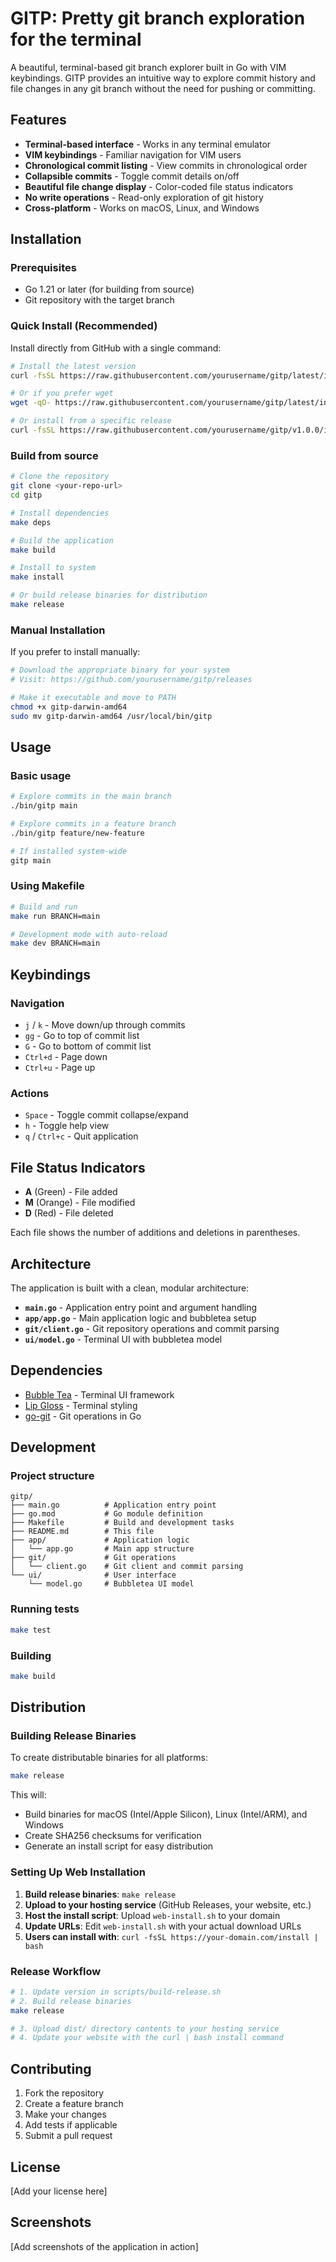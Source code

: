 # GITP: Pretty git branch exploration for the terminal

A beautiful, terminal-based git branch explorer built in Go with VIM keybindings. GITP provides an intuitive way to explore commit history and file changes in any git branch without the need for pushing or committing.

## Features

- **Terminal-based interface** - Works in any terminal emulator
- **VIM keybindings** - Familiar navigation for VIM users
- **Chronological commit listing** - View commits in chronological order
- **Collapsible commits** - Toggle commit details on/off
- **Beautiful file change display** - Color-coded file status indicators
- **No write operations** - Read-only exploration of git history
- **Cross-platform** - Works on macOS, Linux, and Windows

## Installation

### Prerequisites

- Go 1.21 or later (for building from source)
- Git repository with the target branch

### Quick Install (Recommended)

Install directly from GitHub with a single command:

```bash
# Install the latest version
curl -fsSL https://raw.githubusercontent.com/yourusername/gitp/latest/install.sh | bash

# Or if you prefer wget
wget -qO- https://raw.githubusercontent.com/yourusername/gitp/latest/install.sh | bash

# Or install from a specific release
curl -fsSL https://raw.githubusercontent.com/yourusername/gitp/v1.0.0/install.sh | bash
```

### Build from source

```bash
# Clone the repository
git clone <your-repo-url>
cd gitp

# Install dependencies
make deps

# Build the application
make build

# Install to system
make install

# Or build release binaries for distribution
make release
```

### Manual Installation

If you prefer to install manually:

```bash
# Download the appropriate binary for your system
# Visit: https://github.com/yourusername/gitp/releases

# Make it executable and move to PATH
chmod +x gitp-darwin-amd64
sudo mv gitp-darwin-amd64 /usr/local/bin/gitp
```

## Usage

### Basic usage

```bash
# Explore commits in the main branch
./bin/gitp main

# Explore commits in a feature branch
./bin/gitp feature/new-feature

# If installed system-wide
gitp main
```

### Using Makefile

```bash
# Build and run
make run BRANCH=main

# Development mode with auto-reload
make dev BRANCH=main
```

## Keybindings

### Navigation

- `j` / `k` - Move down/up through commits
- `gg` - Go to top of commit list
- `G` - Go to bottom of commit list
- `Ctrl+d` - Page down
- `Ctrl+u` - Page up

### Actions

- `Space` - Toggle commit collapse/expand
- `h` - Toggle help view
- `q` / `Ctrl+c` - Quit application

## File Status Indicators

- **A** (Green) - File added
- **M** (Orange) - File modified
- **D** (Red) - File deleted

Each file shows the number of additions and deletions in parentheses.

## Architecture

The application is built with a clean, modular architecture:

- **`main.go`** - Application entry point and argument handling
- **`app/app.go`** - Main application logic and bubbletea setup
- **`git/client.go`** - Git repository operations and commit parsing
- **`ui/model.go`** - Terminal UI with bubbletea model

## Dependencies

- [Bubble Tea](https://github.com/charmbracelet/bubbletea) - Terminal UI framework
- [Lip Gloss](https://github.com/charmbracelet/lipgloss) - Terminal styling
- [go-git](https://github.com/go-git/go-git) - Git operations in Go

## Development

### Project structure

```
gitp/
├── main.go          # Application entry point
├── go.mod           # Go module definition
├── Makefile         # Build and development tasks
├── README.md        # This file
├── app/             # Application logic
│   └── app.go       # Main app structure
├── git/             # Git operations
│   └── client.go    # Git client and commit parsing
└── ui/              # User interface
    └── model.go     # Bubbletea UI model
```

### Running tests

```bash
make test
```

### Building

```bash
make build
```

## Distribution

### Building Release Binaries

To create distributable binaries for all platforms:

```bash
make release
```

This will:

- Build binaries for macOS (Intel/Apple Silicon), Linux (Intel/ARM), and Windows
- Create SHA256 checksums for verification
- Generate an install script for easy distribution

### Setting Up Web Installation

1. **Build release binaries**: `make release`
2. **Upload to your hosting service** (GitHub Releases, your website, etc.)
3. **Host the install script**: Upload `web-install.sh` to your domain
4. **Update URLs**: Edit `web-install.sh` with your actual download URLs
5. **Users can install with**: `curl -fsSL https://your-domain.com/install | bash`

### Release Workflow

```bash
# 1. Update version in scripts/build-release.sh
# 2. Build release binaries
make release

# 3. Upload dist/ directory contents to your hosting service
# 4. Update your website with the curl | bash install command
```

## Contributing

1. Fork the repository
2. Create a feature branch
3. Make your changes
4. Add tests if applicable
5. Submit a pull request

## License

[Add your license here]

## Screenshots

[Add screenshots of the application in action]
